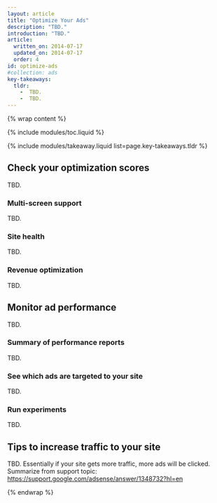 ```yaml
---
layout: article
title: "Optimize Your Ads"
description: "TBD."
introduction: "TBD."
article:
  written_on: 2014-07-17
  updated_on: 2014-07-17
  order: 4
id: optimize-ads
#collection: ads
key-takeaways:
  tldr: 
    -  TBD.
    -  TBD.
---
```


{% wrap content %}
<style type="text/css">
  img.center {
    display: block;
    margin-left: auto;
    margin-right: auto;
  }
</style>

{% include modules/toc.liquid %}

{% include modules/takeaway.liquid list=page.key-takeaways.tldr %}

## Check your optimization scores

TBD.

### Multi-screen support

TBD.

### Site health

TBD.

### Revenue optimization

TBD.

## Monitor ad performance

TBD.

### Summary of performance reports

TBD.

### See which ads are targeted to your site

TBD. 

### Run experiments

TBD.

## Tips to increase traffic to your site

TBD. Essentially if your site gets more traffic, more ads will be clicked.
Summarize from support topic: https://support.google.com/adsense/answer/1348732?hl=en

{% endwrap %}
